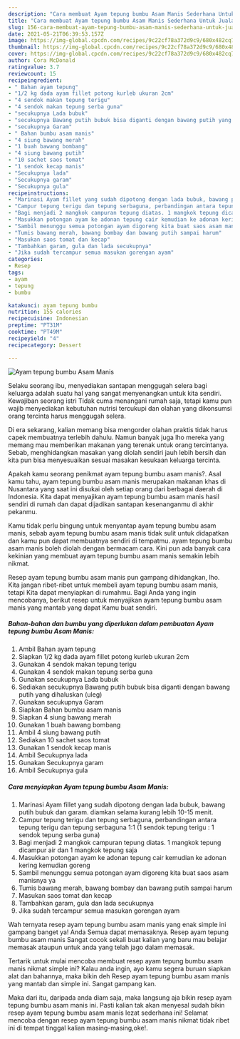 ```yaml
---
description: "Cara membuat Ayam tepung bumbu Asam Manis Sederhana Untuk Jualan"
title: "Cara membuat Ayam tepung bumbu Asam Manis Sederhana Untuk Jualan"
slug: 156-cara-membuat-ayam-tepung-bumbu-asam-manis-sederhana-untuk-jualan
date: 2021-05-21T06:39:53.157Z
image: https://img-global.cpcdn.com/recipes/9c22cf78a372d9c9/680x482cq70/ayam-tepung-bumbu-asam-manis-foto-resep-utama.jpg
thumbnail: https://img-global.cpcdn.com/recipes/9c22cf78a372d9c9/680x482cq70/ayam-tepung-bumbu-asam-manis-foto-resep-utama.jpg
cover: https://img-global.cpcdn.com/recipes/9c22cf78a372d9c9/680x482cq70/ayam-tepung-bumbu-asam-manis-foto-resep-utama.jpg
author: Cora McDonald
ratingvalue: 3.7
reviewcount: 15
recipeingredient:
- " Bahan ayam tepung"
- "1/2 kg dada ayam fillet potong kurleb ukuran 2cm"
- "4 sendok makan tepung terigu"
- "4 sendok makan tepung serba guna"
- "secukupnya Lada bubuk"
- "secukupnya Bawang putih bubuk bisa diganti dengan bawang putih yang dihaluskan uleg"
- "secukupnya Garam"
- " Bahan bumbu asam manis"
- "4 siung bawang merah"
- "1 buah bawang bombang"
- "4 siung bawang putih"
- "10 sachet saos tomat"
- "1 sendok kecap manis"
- "Secukupnya lada"
- "Secukupnya garam"
- "Secukupnya gula"
recipeinstructions:
- "Marinasi Ayam fillet yang sudah dipotong dengan lada bubuk, bawang putih bubuk dan garam. diamkan selama kurang lebih 10-15 menit."
- "Campur tepung terigu dan tepung serbaguna, perbandingan antara tepung terigu dan tepung serbaguna 1:1 (1 sendok tepung terigu : 1 sendok tepung serba guna)"
- "Bagi menjadi 2 mangkok campuran tepung diatas. 1 mangkok tepung dicampur air dan 1 mangkok tepung saja"
- "Masukkan potongan ayam ke adonan tepung cair kemudian ke adonan kering kemudian goreng"
- "Sambil menunggu semua potongan ayam digoreng kita buat saos asam manisnya ya"
- "Tumis bawang merah, bawang bombay dan bawang putih sampai harum"
- "Masukan saos tomat dan kecap"
- "Tambahkan garam, gula dan lada secukupnya"
- "Jika sudah tercampur semua masukan gorengan ayam"
categories:
- Resep
tags:
- ayam
- tepung
- bumbu

katakunci: ayam tepung bumbu 
nutrition: 155 calories
recipecuisine: Indonesian
preptime: "PT31M"
cooktime: "PT49M"
recipeyield: "4"
recipecategory: Dessert

---
```



![Ayam tepung bumbu Asam Manis](https://img-global.cpcdn.com/recipes/9c22cf78a372d9c9/680x482cq70/ayam-tepung-bumbu-asam-manis-foto-resep-utama.jpg)

Selaku seorang ibu, menyediakan santapan menggugah selera bagi keluarga adalah suatu hal yang sangat menyenangkan untuk kita sendiri. Kewajiban seorang istri Tidak cuma menangani rumah saja, tetapi kamu pun wajib menyediakan kebutuhan nutrisi tercukupi dan olahan yang dikonsumsi orang tercinta harus menggugah selera.

Di era  sekarang, kalian memang bisa mengorder olahan praktis tidak harus capek membuatnya terlebih dahulu. Namun banyak juga lho mereka yang memang mau memberikan makanan yang terenak untuk orang tercintanya. Sebab, menghidangkan masakan yang diolah sendiri jauh lebih bersih dan kita pun bisa menyesuaikan sesuai masakan kesukaan keluarga tercinta. 



Apakah kamu seorang penikmat ayam tepung bumbu asam manis?. Asal kamu tahu, ayam tepung bumbu asam manis merupakan makanan khas di Nusantara yang saat ini disukai oleh setiap orang dari berbagai daerah di Indonesia. Kita dapat menyajikan ayam tepung bumbu asam manis hasil sendiri di rumah dan dapat dijadikan santapan kesenanganmu di akhir pekanmu.

Kamu tidak perlu bingung untuk menyantap ayam tepung bumbu asam manis, sebab ayam tepung bumbu asam manis tidak sulit untuk didapatkan dan kamu pun dapat membuatnya sendiri di tempatmu. ayam tepung bumbu asam manis boleh diolah dengan bermacam cara. Kini pun ada banyak cara kekinian yang membuat ayam tepung bumbu asam manis semakin lebih nikmat.

Resep ayam tepung bumbu asam manis pun gampang dihidangkan, lho. Kita jangan ribet-ribet untuk membeli ayam tepung bumbu asam manis, tetapi Kita dapat menyiapkan di rumahmu. Bagi Anda yang ingin mencobanya, berikut resep untuk menyajikan ayam tepung bumbu asam manis yang mantab yang dapat Kamu buat sendiri.

<!--inarticleads1-->

##### Bahan-bahan dan bumbu yang diperlukan dalam pembuatan Ayam tepung bumbu Asam Manis:

1. Ambil  Bahan ayam tepung
1. Siapkan 1/2 kg dada ayam fillet potong kurleb ukuran 2cm
1. Gunakan 4 sendok makan tepung terigu
1. Gunakan 4 sendok makan tepung serba guna
1. Gunakan secukupnya Lada bubuk
1. Sediakan secukupnya Bawang putih bubuk bisa diganti dengan bawang putih yang dihaluskan (uleg)
1. Gunakan secukupnya Garam
1. Siapkan  Bahan bumbu asam manis
1. Siapkan 4 siung bawang merah
1. Gunakan 1 buah bawang bombang
1. Ambil 4 siung bawang putih
1. Sediakan 10 sachet saos tomat
1. Gunakan 1 sendok kecap manis
1. Ambil Secukupnya lada
1. Gunakan Secukupnya garam
1. Ambil Secukupnya gula




<!--inarticleads2-->

##### Cara menyiapkan Ayam tepung bumbu Asam Manis:

1. Marinasi Ayam fillet yang sudah dipotong dengan lada bubuk, bawang putih bubuk dan garam. diamkan selama kurang lebih 10-15 menit.
1. Campur tepung terigu dan tepung serbaguna, perbandingan antara tepung terigu dan tepung serbaguna 1:1 (1 sendok tepung terigu : 1 sendok tepung serba guna)
1. Bagi menjadi 2 mangkok campuran tepung diatas. 1 mangkok tepung dicampur air dan 1 mangkok tepung saja
1. Masukkan potongan ayam ke adonan tepung cair kemudian ke adonan kering kemudian goreng
1. Sambil menunggu semua potongan ayam digoreng kita buat saos asam manisnya ya
1. Tumis bawang merah, bawang bombay dan bawang putih sampai harum
1. Masukan saos tomat dan kecap
1. Tambahkan garam, gula dan lada secukupnya
1. Jika sudah tercampur semua masukan gorengan ayam




Wah ternyata resep ayam tepung bumbu asam manis yang enak simple ini gampang banget ya! Anda Semua dapat memasaknya. Resep ayam tepung bumbu asam manis Sangat cocok sekali buat kalian yang baru mau belajar memasak ataupun untuk anda yang telah jago dalam memasak.

Tertarik untuk mulai mencoba membuat resep ayam tepung bumbu asam manis nikmat simple ini? Kalau anda ingin, ayo kamu segera buruan siapkan alat dan bahannya, maka bikin deh Resep ayam tepung bumbu asam manis yang mantab dan simple ini. Sangat gampang kan. 

Maka dari itu, daripada anda diam saja, maka langsung aja bikin resep ayam tepung bumbu asam manis ini. Pasti kalian tak akan menyesal sudah bikin resep ayam tepung bumbu asam manis lezat sederhana ini! Selamat mencoba dengan resep ayam tepung bumbu asam manis nikmat tidak ribet ini di tempat tinggal kalian masing-masing,oke!.

